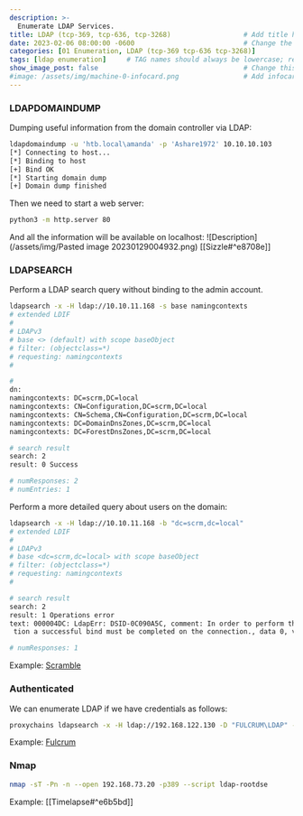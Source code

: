 ```yaml
---
description: >-
  Enumerate LDAP Services.
title: LDAP (tcp-369, tcp-636, tcp-3268)                  # Add title here
date: 2023-02-06 08:00:00 -0600                           # Change the date to match completion date
categories: [01 Enumeration, LDAP (tcp-369 tcp-636 tcp-3268)]                     # Change Templates to Writeup
tags: [ldap enumeration]     # TAG names should always be lowercase; replace template with writeup, and add relevant tags
show_image_post: false                                    # Change this to true
#image: /assets/img/machine-0-infocard.png                # Add infocard image here for post preview image
---
```

### LDAPDOMAINDUMP
Dumping useful information from the domain controller via LDAP:
```bash
ldapdomaindump -u 'htb.local\amanda' -p 'Ashare1972' 10.10.10.103
[*] Connecting to host...
[*] Binding to host
[+] Bind OK
[*] Starting domain dump
[+] Domain dump finished
```
Then we need to start a web server:
```bash
python3 -m http.server 80
```
And all the information will be available on localhost:
 ![Description](/assets/img/Pasted image 20230129004932.png)
[[Sizzle#^e8708e]]

### LDAPSEARCH
Perform a LDAP search query without binding to the admin account.
```bash
ldapsearch -x -H ldap://10.10.11.168 -s base namingcontexts
# extended LDIF
#
# LDAPv3
# base <> (default) with scope baseObject
# filter: (objectclass=*)
# requesting: namingcontexts 
#

#
dn:
namingcontexts: DC=scrm,DC=local
namingcontexts: CN=Configuration,DC=scrm,DC=local
namingcontexts: CN=Schema,CN=Configuration,DC=scrm,DC=local
namingcontexts: DC=DomainDnsZones,DC=scrm,DC=local
namingcontexts: DC=ForestDnsZones,DC=scrm,DC=local

# search result
search: 2
result: 0 Success

# numResponses: 2
# numEntries: 1
```

Perform a more detailed query about users on the domain:
```bash
ldapsearch -x -H ldap://10.10.11.168 -b "dc=scrm,dc=local"
# extended LDIF
#
# LDAPv3
# base <dc=scrm,dc=local> with scope baseObject
# filter: (objectclass=*)
# requesting: namingcontexts 
#

# search result
search: 2
result: 1 Operations error
text: 000004DC: LdapErr: DSID-0C090A5C, comment: In order to perform this opera
 tion a successful bind must be completed on the connection., data 0, v4563

# numResponses: 1

```
Example:
[Scramble](https://shuciran.github.io/posts/Scramble/#fnref:ldap-enum)

### Authenticated
We can enumerate LDAP if we have credentials as follows:
```bash
proxychains ldapsearch -x -H ldap://192.168.122.130 -D "FULCRUM\LDAP" -w 'PasswordForSearching123!' -b 'DC=fulcrum,DC=local'
```
Example:
[Fulcrum](https://shuciran.github.io/posts/Fulcrum/#fnref:ldap-auth-enum)


### Nmap
```bash
nmap -sT -Pn -n --open 192.168.73.20 -p389 --script ldap-rootdse
```
Example:
[[Timelapse#^e6b5bd]]
